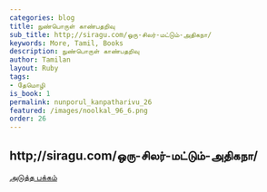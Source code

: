 ```yaml
---
categories: blog
title: நுண்பொருள் காண்பதறிவு
sub_title: http;//siragu.com/ஒரு-சிலர்-மட்டும்-அதிகநா/
keywords: More, Tamil, Books
description: நுண்பொருள் காண்பதறிவு
author: Tamilan
layout: Ruby
tags:
- தேமொழி
is_book: 1
permalink: nunporul_kanpatharivu_26
featured: /images/noolkal_96_6.png
order: 26
---
```



## http;//siragu.com/ஒரு-சிலர்-மட்டும்-அதிகநா/

[அடுத்த பக்கம்](nunporul_kanpatharivu_27)